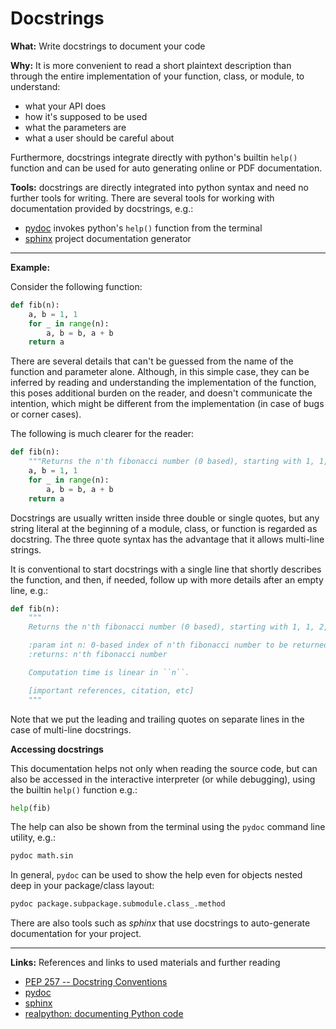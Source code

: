 # Docstrings

**What:** Write docstrings to document your code

**Why:** It is more convenient to read a short plaintext description than through
the entire implementation of your function, class, or module, to understand:

- what your API does
- how it's supposed to be used
- what the parameters are
- what a user should be careful about

Furthermore, docstrings integrate directly with python's builtin `help()`
function and can be used for auto generating online or PDF documentation.

**Tools:** docstrings are directly integrated into python syntax and need no
further tools for writing. There are several tools for working with documentation
provided by docstrings, e.g.:

- [pydoc](https://docs.python.org/3/library/pydoc.html) invokes python's `help()` function from the terminal
- [sphinx](https://www.sphinx-doc.org/) project documentation generator

---

**Example:**

Consider the following function:

```python
def fib(n):
    a, b = 1, 1
    for _ in range(n):
        a, b = b, a + b
    return a
```

There are several details that can't be guessed from the name of the function and
parameter alone. Although, in this simple case, they can be inferred by reading
and understanding the implementation of the function, this poses additional
burden on the reader, and doesn't communicate the intention, which might be
different from the implementation (in case of bugs or corner cases).

The following is much clearer for the reader:

```python
def fib(n):
    """Returns the n'th fibonacci number (0 based), starting with 1, 1, 2, …."""
    a, b = 1, 1
    for _ in range(n):
        a, b = b, a + b
    return a
```

Docstrings are usually written inside three double or single quotes, but any
string literal at the beginning of a module, class, or function is regarded as
docstring. The three quote syntax has the advantage that it allows multi-line
strings.

It is conventional to start docstrings with a single line that shortly describes
the function, and then, if needed, follow up with more details after an empty
line, e.g.:

```python
def fib(n):
    """
    Returns the n'th fibonacci number (0 based), starting with 1, 1, 2, ….

    :param int n: 0-based index of n'th fibonacci number to be returned
    :returns: n'th fibonacci number

    Computation time is linear in ``n``.

    [important references, citation, etc]
    """
```

Note that we put the leading and trailing quotes on separate lines in the case of
multi-line docstrings.


**Accessing docstrings**

This documentation helps not only when reading the source code, but can also be
accessed in the interactive interpreter (or while debugging), using the builtin
`help()` function e.g.:

```python
help(fib)
```

The help can also be shown from the terminal using the `pydoc` command line
utility, e.g.:

```bash
pydoc math.sin
```

In general, `pydoc` can be used to show the help even for objects nested deep in
your package/class layout:

```bash
pydoc package.subpackage.submodule.class_.method
```

There are also tools such as *sphinx* that use docstrings to auto-generate
documentation for your project.

---

**Links:** References and links to used materials and further reading

- [PEP 257 -- Docstring Conventions](https://www.python.org/dev/peps/pep-0257/)
- [pydoc](https://docs.python.org/3/library/pydoc.html)
- [sphinx](https://www.sphinx-doc.org/)
- [realpython: documenting Python code](https://realpython.com/documenting-python-code/)
